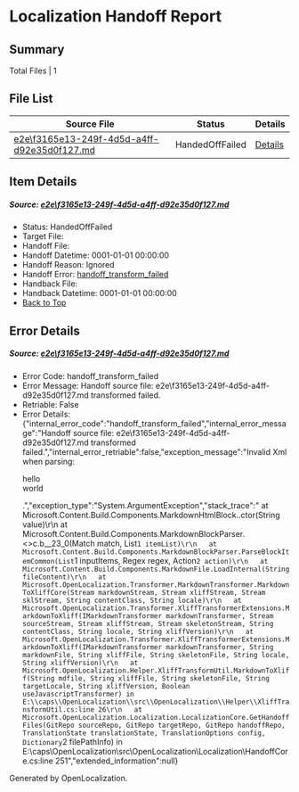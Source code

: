 # <a name='report-top'></a> Localization Handoff Report

## Summary
 Total Files | 1

## File List
 Source File | Status | Details 
 ----------- | ------ | ------- 
 [e2e\f3165e13-249f-4d5d-a4ff-d92e35d0f127.md](https://github.com/OpenLocalizationTest/oltest/blob/6ee12ecf14a204270b3d6ef3d560182268c0c40c/e2e/f3165e13-249f-4d5d-a4ff-d92e35d0f127.md) | HandedOffFailed | [Details](#2a99c57c28d31d83621b10a069c9facad85d94072)

## Item Details
##### <a name='2a99c57c28d31d83621b10a069c9facad85d94072'></a> Source: [e2e\f3165e13-249f-4d5d-a4ff-d92e35d0f127.md](https://github.com/OpenLocalizationTest/oltest/blob/6ee12ecf14a204270b3d6ef3d560182268c0c40c/e2e/f3165e13-249f-4d5d-a4ff-d92e35d0f127.md)
* Status: HandedOffFailed
* Target File: 
* Handoff File: 
* Handoff Datetime: 0001-01-01 00:00:00
* Handoff Reason: Ignored
* Handoff Error: [handoff_transform_failed](#2a99c57c28d31d83621b10a069c9facad85d94072handoff_transform_failed)
* Handback File: 
* Handback Datetime: 0001-01-01 00:00:00
* [Back to Top](#report-top)


## Error Details
##### <a name='2a99c57c28d31d83621b10a069c9facad85d94072handoff_transform_failed'></a> Source: [e2e\f3165e13-249f-4d5d-a4ff-d92e35d0f127.md](#2a99c57c28d31d83621b10a069c9facad85d94072)
* Error Code: handoff_transform_failed
* Error Message: Handoff source file: e2e\f3165e13-249f-4d5d-a4ff-d92e35d0f127.md transformed failed.
* Retriable: False
* Error Details: {"internal_error_code":"handoff_transform_failed","internal_error_message":"Handoff source file: e2e\\f3165e13-249f-4d5d-a4ff-d92e35d0f127.md transformed failed.","internal_error_retriable":false,"exception_message":"Invalid Xml when parsing: <p>hello <br> world</p>.","exception_type":"System.ArgumentException","stack_trace":"   at Microsoft.Content.Build.Components.MarkdownHtmlBlock..ctor(String value)\r\n   at Microsoft.Content.Build.Components.MarkdownBlockParser.<>c.<ParseHtmlQuote>b__23_0(Match match, List`1 itemList)\r\n   at Microsoft.Content.Build.Components.MarkdownBlockParser.ParseBlockItemCommon(List`1 inputItems, Regex regex, Action`2 action)\r\n   at Microsoft.Content.Build.Components.MarkdownFile.LoadInternal(String fileContent)\r\n   at Microsoft.OpenLocalization.Transformer.MarkdownTransformer.MarkdownToXliffCore(Stream markdownStream, Stream xliffStream, Stream sklStream, String contentClass, String locale)\r\n   at Microsoft.OpenLocalization.Transformer.XliffTransformerExtensions.MarkdownToXliff(IMarkdownTransformer markdownTransformer, Stream sourceStream, Stream xliffStream, Stream skeletonStream, String contentClass, String locale, String xliffVersion)\r\n   at Microsoft.OpenLocalization.Transformer.XliffTransformerExtensions.MarkdownToXliff(IMarkdownTransformer markdownTransformer, String markdownFile, String xliffFile, String skeletonFile, String locale, String xliffVersion)\r\n   at Microsoft.OpenLocalization.Helper.XliffTransformUtil.MarkdownToXliff(String mdfile, String xliffFile, String skeletonFile, String targetLocale, String xliffVersion, Boolean useJavascriptTransformer) in E:\\caps\\OpenLocalization\\src\\OpenLocalization\\Helper\\XliffTransformUtil.cs:line 26\r\n   at Microsoft.OpenLocalization.Localization.LocalizationCore.GetHandoffFiles(GitRepo sourceRepo, GitRepo targetRepo, GitRepo handoffRepo, TranslationState translationState, TranslationOptions config, Dictionary`2 filePathInfo) in E:\\caps\\OpenLocalization\\src\\OpenLocalization\\Localization\\HandoffCore.cs:line 251","extended_information":null}


Generated by OpenLocalization.
